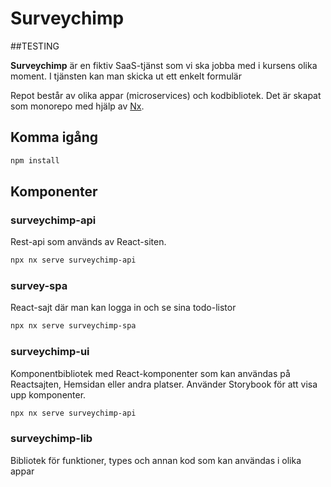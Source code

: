 # Surveychimp

##TESTING

**Surveychimp** är en fiktiv SaaS-tjänst som vi ska jobba med i kursens olika moment. I tjänsten kan man skicka ut ett enkelt formulär

Repot består av olika appar (microservices) och kodbibliotek. Det är skapat som monorepo med hjälp av [Nx](https://nx.dev).

## Komma igång

```bash
npm install
```

## Komponenter

### surveychimp-api

Rest-api som används av React-siten.

```bash
npx nx serve surveychimp-api
```

### survey-spa

React-sajt där man kan logga in och se sina todo-listor

```bash
npx nx serve surveychimp-spa
```

### surveychimp-ui

Komponentbibliotek med React-komponenter som kan användas på Reactsajten, Hemsidan eller andra platser. Använder Storybook för att visa upp komponenter.

```bash
npx nx serve surveychimp-api
```

### surveychimp-lib

Bibliotek för funktioner, types och annan kod som kan användas i olika appar
